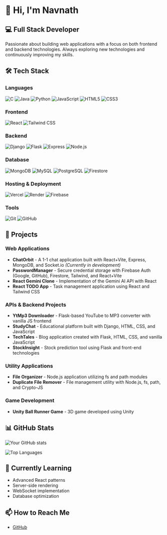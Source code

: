 # 👋 Hi, I'm Navnath 

## 💻 Full Stack Developer

Passionate about building web applications with a focus on both frontend and backend technologies. Always exploring new technologies and continuously improving my skills.

## 🛠️ Tech Stack

### Languages
![C](https://img.shields.io/badge/-C-A8B9CC?style=flat-square&logo=c&logoColor=white)
![Java](https://img.shields.io/badge/-Java-007396?style=flat-square&logo=java&logoColor=white)
![Python](https://img.shields.io/badge/-Python-3776AB?style=flat-square&logo=python&logoColor=white)
![JavaScript](https://img.shields.io/badge/-JavaScript-F7DF1E?style=flat-square&logo=javascript&logoColor=black)
![HTML5](https://img.shields.io/badge/-HTML5-E34F26?style=flat-square&logo=html5&logoColor=white)
![CSS3](https://img.shields.io/badge/-CSS3-1572B6?style=flat-square&logo=css3&logoColor=white)

### Frontend
![React](https://img.shields.io/badge/-React-61DAFB?style=flat-square&logo=react&logoColor=black)
![Tailwind CSS](https://img.shields.io/badge/-Tailwind_CSS-38B2AC?style=flat-square&logo=tailwind-css&logoColor=white)

### Backend
![Django](https://img.shields.io/badge/-Django-092E20?style=flat-square&logo=django&logoColor=white)
![Flask](https://img.shields.io/badge/-Flask-000000?style=flat-square&logo=flask&logoColor=white)
![Express](https://img.shields.io/badge/-Express-000000?style=flat-square&logo=express&logoColor=white)
![Node.js](https://img.shields.io/badge/-Node.js-339933?style=flat-square&logo=node.js&logoColor=white)

### Database
![MongoDB](https://img.shields.io/badge/-MongoDB-47A248?style=flat-square&logo=mongodb&logoColor=white)
![MySQL](https://img.shields.io/badge/-MySQL-4479A1?style=flat-square&logo=mysql&logoColor=white)
![PostgreSQL](https://img.shields.io/badge/-PostgreSQL-336791?style=flat-square&logo=postgresql&logoColor=white)
![Firestore](https://img.shields.io/badge/-Firestore-FFCA28?style=flat-square&logo=firebase&logoColor=black)

### Hosting & Deployment
![Vercel](https://img.shields.io/badge/-Vercel-000000?style=flat-square&logo=vercel&logoColor=white)
![Render](https://img.shields.io/badge/-Render-46E3B7?style=flat-square&logo=render&logoColor=white)
![Firebase](https://img.shields.io/badge/-Firebase-FFCA28?style=flat-square&logo=firebase&logoColor=black)

### Tools
![Git](https://img.shields.io/badge/-Git-F05032?style=flat-square&logo=git&logoColor=white)
![GitHub](https://img.shields.io/badge/-GitHub-181717?style=flat-square&logo=github&logoColor=white)

## 🚀 Projects

### Web Applications
- **ChatOrbit** - A 1-1 chat application built with React+Vite, Express, MongoDB, and Socket.io *(Currently in development)*
- **PasswordManager** - Secure credential storage with Firebase Auth (Google, GitHub), Firestore, Tailwind, and React+Vite
- **React Gemini Clone** - Implementation of the Gemini AI API with React
- **React TODO App** - Task management application using React and Tailwind CSS

### APIs & Backend Projects
- **YtMp3 Downloader** - Flask-based YouTube to MP3 converter with vanilla JS frontend
- **StudyChat** - Educational platform built with Django, HTML, CSS, and JavaScript
- **TechTales** - Blog application created with Flask, HTML, CSS, and vanilla JavaScript
- **StockInsight** - Stock prediction tool using Flask and front-end technologies

### Utility Applications
- **File Organizer** - Node.js application utilizing fs and path modules
- **Duplicate File Remover** - File management utility with Node.js, fs, path, and Crypto-JS

### Game Development
- **Unity Ball Runner Game** - 3D game developed using Unity

## 📊 GitHub Stats

![Your GitHub stats](https://github-readme-stats.vercel.app/api?username=ndk123-web&show_icons=true&theme=radical)

![Top Languages](https://github-readme-stats.vercel.app/api/top-langs/?username=ndk123-web&layout=compact&theme=radical)

## 🌱 Currently Learning
- Advanced React patterns
- Server-side rendering
- WebSocket implementation
- Database optimization

## 📫 How to Reach Me
- [GitHub](https://github.com/ndk123-web)
<!-- Add your other contact info like LinkedIn, email, etc. below -->

<!-- 
Feel free to connect or check out my projects! I'm always open to interesting collaborations and learning opportunities.
-->
